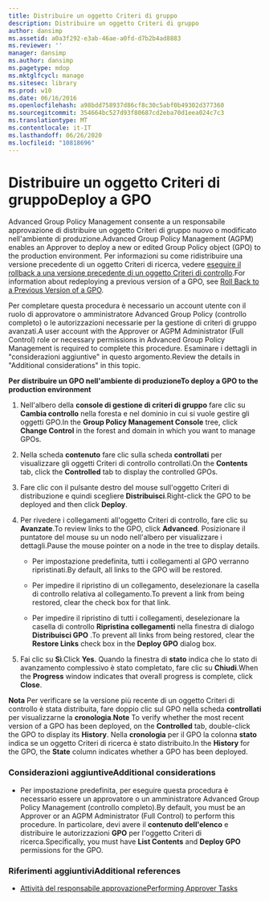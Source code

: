 ```yaml
---
title: Distribuire un oggetto Criteri di gruppo
description: Distribuire un oggetto Criteri di gruppo
author: dansimp
ms.assetid: a0a3f292-e3ab-46ae-a0fd-d7b2b4ad8883
ms.reviewer: ''
manager: dansimp
ms.author: dansimp
ms.pagetype: mdop
ms.mktglfcycl: manage
ms.sitesec: library
ms.prod: w10
ms.date: 06/16/2016
ms.openlocfilehash: a98bdd758937d86cf8c30c5abf0b49302d377360
ms.sourcegitcommit: 354664bc527d93f80687cd2eba70d1eea024c7c3
ms.translationtype: MT
ms.contentlocale: it-IT
ms.lasthandoff: 06/26/2020
ms.locfileid: "10818696"
---
```

# <span data-ttu-id="e71c3-103">Distribuire un oggetto Criteri di gruppo</span><span class="sxs-lookup"><span data-stu-id="e71c3-103">Deploy a GPO</span></span>


<span data-ttu-id="e71c3-104">Advanced Group Policy Management consente a un responsabile approvazione di distribuire un oggetto Criteri di gruppo nuovo o modificato nell'ambiente di produzione.</span><span class="sxs-lookup"><span data-stu-id="e71c3-104">Advanced Group Policy Management (AGPM) enables an Approver to deploy a new or edited Group Policy object (GPO) to the production environment.</span></span> <span data-ttu-id="e71c3-105">Per informazioni su come ridistribuire una versione precedente di un oggetto Criteri di ricerca, vedere [eseguire il rollback a una versione precedente di un oggetto Criteri di controllo](roll-back-to-a-previous-version-of-a-gpo.md).</span><span class="sxs-lookup"><span data-stu-id="e71c3-105">For information about redeploying a previous version of a GPO, see [Roll Back to a Previous Version of a GPO](roll-back-to-a-previous-version-of-a-gpo.md).</span></span>

<span data-ttu-id="e71c3-106">Per completare questa procedura è necessario un account utente con il ruolo di approvatore o amministratore Advanced Group Policy (controllo completo) o le autorizzazioni necessarie per la gestione di criteri di gruppo avanzati.</span><span class="sxs-lookup"><span data-stu-id="e71c3-106">A user account with the Approver or AGPM Administrator (Full Control) role or necessary permissions in Advanced Group Policy Management is required to complete this procedure.</span></span> <span data-ttu-id="e71c3-107">Esaminare i dettagli in "considerazioni aggiuntive" in questo argomento.</span><span class="sxs-lookup"><span data-stu-id="e71c3-107">Review the details in "Additional considerations" in this topic.</span></span>

**<span data-ttu-id="e71c3-108">Per distribuire un GPO nell'ambiente di produzione</span><span class="sxs-lookup"><span data-stu-id="e71c3-108">To deploy a GPO to the production environment</span></span>**

1.  <span data-ttu-id="e71c3-109">Nell'albero della **console di gestione di criteri di gruppo** fare clic su **Cambia controllo** nella foresta e nel dominio in cui si vuole gestire gli oggetti GPO.</span><span class="sxs-lookup"><span data-stu-id="e71c3-109">In the **Group Policy Management Console** tree, click **Change Control** in the forest and domain in which you want to manage GPOs.</span></span>

2.  <span data-ttu-id="e71c3-110">Nella scheda **contenuto** fare clic sulla scheda **controllati** per visualizzare gli oggetti Criteri di controllo controllati.</span><span class="sxs-lookup"><span data-stu-id="e71c3-110">On the **Contents** tab, click the **Controlled** tab to display the controlled GPOs.</span></span>

3.  <span data-ttu-id="e71c3-111">Fare clic con il pulsante destro del mouse sull'oggetto Criteri di distribuzione e quindi scegliere **Distribuisci**.</span><span class="sxs-lookup"><span data-stu-id="e71c3-111">Right-click the GPO to be deployed and then click **Deploy**.</span></span>

4.  <span data-ttu-id="e71c3-112">Per rivedere i collegamenti all'oggetto Criteri di controllo, fare clic su **Avanzate**.</span><span class="sxs-lookup"><span data-stu-id="e71c3-112">To review links to the GPO, click **Advanced**.</span></span> <span data-ttu-id="e71c3-113">Posizionare il puntatore del mouse su un nodo nell'albero per visualizzare i dettagli.</span><span class="sxs-lookup"><span data-stu-id="e71c3-113">Pause the mouse pointer on a node in the tree to display details.</span></span>

    -   <span data-ttu-id="e71c3-114">Per impostazione predefinita, tutti i collegamenti al GPO verranno ripristinati.</span><span class="sxs-lookup"><span data-stu-id="e71c3-114">By default, all links to the GPO will be restored.</span></span>

    -   <span data-ttu-id="e71c3-115">Per impedire il ripristino di un collegamento, deselezionare la casella di controllo relativa al collegamento.</span><span class="sxs-lookup"><span data-stu-id="e71c3-115">To prevent a link from being restored, clear the check box for that link.</span></span>

    -   <span data-ttu-id="e71c3-116">Per impedire il ripristino di tutti i collegamenti, deselezionare la casella di controllo **Ripristina collegamenti** nella finestra di dialogo **Distribuisci GPO** .</span><span class="sxs-lookup"><span data-stu-id="e71c3-116">To prevent all links from being restored, clear the **Restore Links** check box in the **Deploy GPO** dialog box.</span></span>

5.  <span data-ttu-id="e71c3-117">Fai clic su **Sì**.</span><span class="sxs-lookup"><span data-stu-id="e71c3-117">Click **Yes**.</span></span> <span data-ttu-id="e71c3-118">Quando la finestra di **stato** indica che lo stato di avanzamento complessivo è stato completato, fare clic su **Chiudi**.</span><span class="sxs-lookup"><span data-stu-id="e71c3-118">When the **Progress** window indicates that overall progress is complete, click **Close**.</span></span>

<span data-ttu-id="e71c3-119">**Nota**  Per verificare se la versione più recente di un oggetto Criteri di controllo è stata distribuita, fare doppio clic sul GPO nella scheda **controllati** per visualizzarne la **cronologia**.</span><span class="sxs-lookup"><span data-stu-id="e71c3-119">**Note** To verify whether the most recent version of a GPO has been deployed, on the **Controlled** tab, double-click the GPO to display its **History**.</span></span> <span data-ttu-id="e71c3-120">Nella **cronologia** per il GPO la colonna **stato** indica se un oggetto Criteri di ricerca è stato distribuito.</span><span class="sxs-lookup"><span data-stu-id="e71c3-120">In the **History** for the GPO, the **State** column indicates whether a GPO has been deployed.</span></span>

 

### <span data-ttu-id="e71c3-121">Considerazioni aggiuntive</span><span class="sxs-lookup"><span data-stu-id="e71c3-121">Additional considerations</span></span>

-   <span data-ttu-id="e71c3-122">Per impostazione predefinita, per eseguire questa procedura è necessario essere un approvatore o un amministratore Advanced Group Policy Management (controllo completo).</span><span class="sxs-lookup"><span data-stu-id="e71c3-122">By default, you must be an Approver or an AGPM Administrator (Full Control) to perform this procedure.</span></span> <span data-ttu-id="e71c3-123">In particolare, devi avere il **contenuto dell'elenco** e distribuire le autorizzazioni **GPO** per l'oggetto Criteri di ricerca.</span><span class="sxs-lookup"><span data-stu-id="e71c3-123">Specifically, you must have **List Contents** and **Deploy GPO** permissions for the GPO.</span></span>

### <span data-ttu-id="e71c3-124">Riferimenti aggiuntivi</span><span class="sxs-lookup"><span data-stu-id="e71c3-124">Additional references</span></span>

-   [<span data-ttu-id="e71c3-125">Attività del responsabile approvazione</span><span class="sxs-lookup"><span data-stu-id="e71c3-125">Performing Approver Tasks</span></span>](performing-approver-tasks.md)

 

 





